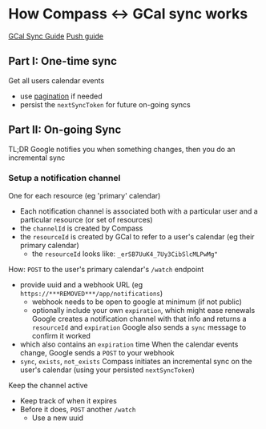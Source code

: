 # How Compass <-> GCal sync works

[GCal Sync Guide](https://developers.google.com/calendar/api/guides/sync)
[Push guide](https://developers.google.com/calendar/api/guides/push)

## Part I: One-time sync

Get all users calendar events

- use [pagination](https://developers.google.com/calendar/api/guides/pagination) if needed
- persist the `nextSyncToken` for future on-going syncs


## Part II: On-going Sync 
TL;DR Google notifies you when something changes, then you do an incremental sync
### Setup a notification channel
One for each resource (eg 'primary' calendar)
- Each notification channel is associated both with a particular user and a particular resource (or set of resources)
- the `channelId` is created by Compass 
- the `resourceId` is created by GCal to refer to a user's calendar (eg their primary calendar)
  - the `resourceId` looks like: `_erSB7UuK4_7Uy3CibSlcMLPwMg"`

How: 
`POST` to the user's primary calendar's `/watch` endpoint
  - provide uuid and a webhook URL (eg `https://***REMOVED***/app/notifications`)
    - webhook needs to be open to google at minimum (if not public)
    - optionally include your own `expiration`, which might ease renewals
Google creates a notification channel with that info and returns a `resourceId` and `expiration`
Google also sends a `sync` message to confirm it worked
  - which also contains an `expiration` time
When the calendar events change, Google sends a `POST` to your webhook
  - `sync`, `exists`, `not_exists` 
Compass initiates an incremental sync on the user's calendar (using your persisted `nextSyncToken`)

Keep the channel active 
  - Keep track of when it expires
  - Before it does, `POST` another `/watch` 
    - Use a new uuid




